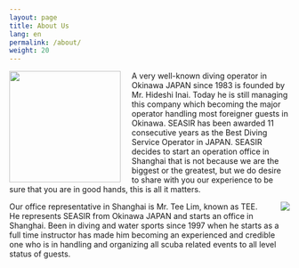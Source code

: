 ```yaml
---
layout: page
title: About Us
lang: en
permalink: /about/
weight: 20
---
```



<img src="{{site.baseurl}}{{site.i.url}}/seasir-logo.png" width="200" style="float:left;padding-right:20px" />A very well-known diving operator in Okinawa JAPAN since 1983 is founded by Mr. Hideshi Inai. Today he is still managing this company which becoming the major operator handling most foreigner guests in Okinawa. SEASIR has been awarded 11 consecutive years as the Best Diving Service Operator in JAPAN. SEASIR decides to start an operation office in Shanghai that is not because we are the biggest or the greatest, but we do desire to share with you our experience to be sure that you are in good hands, this is all it matters.

<img src="{{site.baseurl}}{{site.i.url}}/tee.png" class="photo-frame-small" style="float:right;margin-left:20px" />Our office representative in Shanghai is Mr. Tee Lim, known as TEE.  He represents SEASIR from Okinawa JAPAN and starts an office in Shanghai. Been in diving and water sports since 1997 when he starts as a full time instructor has made him becoming an experienced and credible one who is in handling and organizing all scuba related events to all level status of guests.
